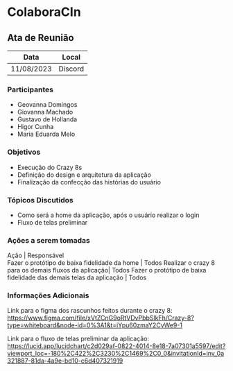 # ColaboraCIn


## Ata de Reunião

Data         | Local
------------ | -------------
11/08/2023   | Discord

### Participantes
* Geovanna Domingos
* Giovanna Machado
* Gustavo de Hollanda
* Higor Cunha
* Maria Eduarda Melo

### Objetivos
* Execução do Crazy 8s
* Definição do design e arquitetura da aplicação
* Finalização da confecção das histórias do usuário


### Tópicos Discutidos
* Como será a home da aplicação, após o usuário realizar o login
* Fluxo de telas preliminar

### Ações a serem tomadas
Ação         | Responsável   
Fazer o protótipo de baixa fidelidade da home | Todos
Realizar o crazy 8 para os demais fluxos da aplicação| Todos
Fazer o protótipo de baixa fidelidade das demais telas da aplicação | Todos

### Informações Adicionais
Link para o figma dos rascunhos feitos durante o crazy 8: https://www.figma.com/file/xVtZCnG9oRtVDvPbbSlkFh/Crazy-8?type=whiteboard&node-id=0%3A1&t=iYpu60zmaY2CyWe9-1

Link para o fluxo de telas preliminar da aplicação: https://lucid.app/lucidchart/c2d029af-0822-4014-8e18-7a07301a5597/edit?viewport_loc=-180%2C422%2C3230%2C1469%2C0_0&invitationId=inv_0a321887-81da-4a9e-bd10-c6d407321919
